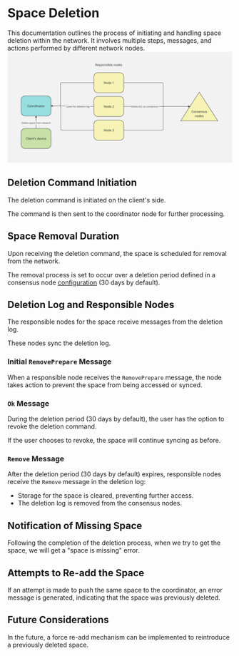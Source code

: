 # Space Deletion

This documentation outlines the process of initiating and handling space deletion within the network. It involves multiple steps, messages, and actions performed by different network nodes.
![Overview](../assets/space-deletion.png)

## Deletion Command Initiation
The deletion command is initiated on the client's side.

The command is then sent to the coordinator node for further processing.

## Space Removal Duration
Upon receiving the deletion command, the space is scheduled for removal from the network.

The removal process is set to occur over a deletion period defined in a consensus node [configuration](configuration.md) (30 days by default).

## Deletion Log and Responsible Nodes
The responsible nodes for the space receive messages from the deletion log.

These nodes sync the deletion log.

### Initial `RemovePrepare` Message

When a responsible node receives the `RemovePrepare` message, the node takes action to prevent the space from being accessed or synced.

### `Ok` Message

During the deletion period (30 days by default), the user has the option to revoke the deletion command.

If the user chooses to revoke, the space will continue syncing as before.

### `Remove` Message
After the deletion period (30 days by default) expires, responsible nodes receive the `Remove` message in the deletion log:
- Storage for the space is cleared, preventing further access.
- The deletion log is removed from the consensus nodes.

## Notification of Missing Space
Following the completion of the deletion process, when we try to get the space, we will get a "space is missing" error.

## Attempts to Re-add the Space
If an attempt is made to push the same space to the coordinator, an error message is generated, indicating that the space was previously deleted.

## Future Considerations
In the future, a force re-add mechanism can be implemented to reintroduce a previously deleted space.
